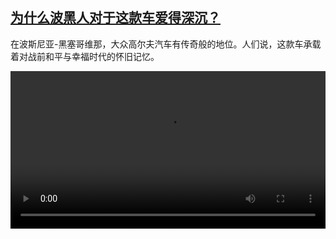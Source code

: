 <!--1674055025000-->
[为什么波黑人对于这款车爱得深沉？](https://www.dw.com/zh/%E4%B8%BA%E4%BB%80%E4%B9%88%E6%B3%A2%E9%BB%91%E4%BA%BA%E5%AF%B9%E4%BA%8E%E8%BF%99%E6%AC%BE%E8%BD%A6%E7%88%B1%E5%BE%97%E6%B7%B1%E6%B2%89%EF%BC%9F/a-64441097)
------

<p>在波斯尼亚-黑塞哥维那，大众高尔夫汽车有传奇般的地位。人们说，这款车承载着对战前和平与幸福时代的怀旧记忆。</small></p><video src="https://tvdownloaddw-a.akamaihd.net/dwtv_video/flv/vdt_zh/2023/bchi230118_001_vwgolf_01r_AVC_1280x720.mp4" controls style="width:100%"></video>
